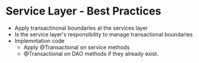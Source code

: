 # Service Layer - Best Practices
- Apply transactinonal boundaries at the services layer <!-- Aplicar límites transaccionales en la capa de servicios -->
- Is the service layer's responsibility to manage transactional boundaries <!-- Es responsabilidad de la capa de servicio gestionar los límites transaccionales -->
- Implemntation code
    - Apply @Transactional on service methods
    - @Transactional on DAO methods if they already exist.
